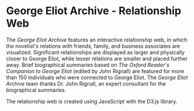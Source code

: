 # George Eliot Archive - Relationship Web  

The _George Eliot Archive_ features an interactive relationship web, 
in which the novelist's relations with friends, family, and business associates are visualized. 
Significant relationships are displayed as larger and physically closer to George Eliot, 
while lesser relations are smaller and placed further away. 
Brief biographical summaries based on _The Oxford Reader's Companion to George Eliot_ (edited by John Rignall) 
are featured for more than 150 individuals who were connected to George Eliot. 
The _George Eliot Archive_ team thanks Dr. John Rignall, an expert consultant for the biographical summaries. 

The relationship web is created using JavaScript with the D3.js library.
